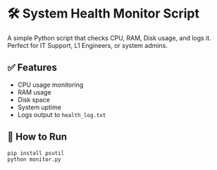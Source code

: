 # 🛠️ System Health Monitor Script

A simple Python script that checks CPU, RAM, Disk usage, and logs it.  
Perfect for IT Support, L1 Engineers, or system admins.

## ✅ Features
- CPU usage monitoring  
- RAM usage  
- Disk space  
- System uptime  
- Logs output to `health_log.txt`

## 🚀 How to Run

```bash
pip install psutil
python monitor.py
